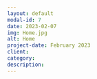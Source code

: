 ```yaml
---
layout: default
modal-id: 7
date: 2023-02-07
img: Home.jpg
alt: Home
project-date: February 2023
client: 
category: 
description: 
---
```

